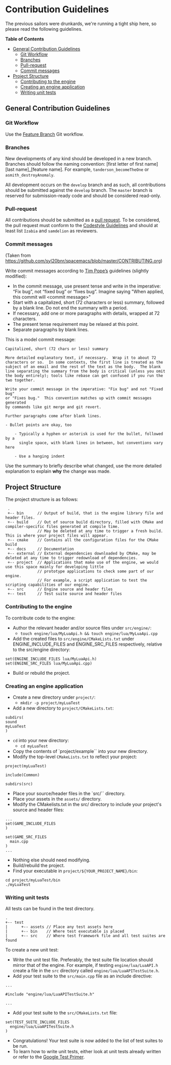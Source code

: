 # Contribution Guidelines

The previous sailors were drunkards, we're running a tight ship here, so please
read the following guidelines.

<!-- markdown-toc start - Don't edit this section. Run M-x markdown-toc-generate-toc again -->
**Table of Contents**

  - [General Contribution Guidelines](#general-contribution-guidelines)
      - [Git Workflow](#git-workflow)
      - [Branches](#branches)
      - [Pull-request](#pull-request)
      - [Commit messages](#commit-messages)
  - [Project Structure](#project-structure)
      - [Contributing to the engine](#contributing-to-the-engine)
      - [Creating an engine application](#creating-an-engine-application)
      - [Writing unit tests](#writing-unit-tests)

<!-- markdown-toc end -->


## General Contribution Guidelines

### Git Workflow
Use the [Feature Branch](https://www.atlassian.com/git/tutorials/comparing-workflows/feature-branch-workflow) Git workflow.

### Branches

New developments of any kind should be developed in a new branch. Branches should
follow the naming convention: [first letter of first name][last name]_[feature name]. 
For example, ```tanderson_becomeTheOne``` or ```asmith_destroyAnomaly```.

All development occurs on the ```develop``` branch and as such, all contributions
should be submitted against the ```develop``` branch. The ```master``` branch is
reserved for submission-ready code and should be considered read-only.

### Pull-request

All contributions should be submitted as a [pull request](https://yangsu.github.io/pull-request-tutorial/). To be considered, the
pull request must conform to the [Codestyle Guidelines](https://github.com/Izabia/DrunkenSailorEngine/blob/master/docs/CODESTYLE.md) and should at least list
``Izabia`` and ``samdelion`` as reviewers.

### Commit messages

(Taken from https://github.com/syl20bnr/spacemacs/blob/master/CONTRIBUTING.org)

Write commit messages according to [Tim Pope’s](http://tbaggery.com/2008/04/19/a-note-about-git-commit-messages.html) guidelines (slightly modified):

* In the commit message, use present tense and write in the imperative: “Fix bug”, not “fixed bug” or 
“fixes bug”. Imagine saying "When applied, this commit will \<commit message\>"
* Start with a capitalized, short (72 characters or less) summary, followed by a blank line.
  Do not end the summary with a period.
* If necessary, add one or more paragraphs with details, wrapped at 72 characters.
* The present tense requirement may be relaxed at this point.
* Separate paragraphs by blank lines.

This is a model commit message:

```
Capitalized, short (72 chars or less) summary

More detailed explanatory text, if necessary.  Wrap it to about 72
characters or so.  In some contexts, the first line is treated as the
subject of an email and the rest of the text as the body.  The blank
line separating the summary from the body is critical (unless you omit
the body entirely); tools like rebase can get confused if you run the
two together.

Write your commit message in the imperative: "Fix bug" and not "Fixed bug"
or "Fixes bug."  This convention matches up with commit messages generated
by commands like git merge and git revert.

Further paragraphs come after blank lines.

- Bullet points are okay, too

    - Typically a hyphen or asterisk is used for the bullet, followed by a
      single space, with blank lines in between, but conventions vary here

    - Use a hanging indent 
```

Use the summary to briefly describe what changed, use the more detailed explanation to explain **why** the change was made.

## Project Structure 

The project structure is as follows:
```
 .
 +-- bin      // Output of build, that is the engine library file and header files.
 +-- build    // Out of source build directory, filled with CMake and compiler-specific files generated at compile time. 
              // May be deleted at any time to trigger a fresh build. This is where your project files will appear.
 +-- cmake    // Contains all the configuration files for the CMake build
 +-- docs     // Documentation
 +-- external // External dependencies downloaded by CMake, may be deleted at any time to trigger redownload of dependencies.
 +-- project  // Applications that make use of the engine, we would use this space mainly for developing little 
              // prototype applications to check some part of our engine. 
              // For example, a script application to test the scripting capabilities of our engine.
 +-- src      // Engine source and header files
 +-- test     // Test suite source and header files
```

### Contributing to the engine
 
To contribute code to the engine:
 
- Author the relevant header and/or source files under `src/engine/`:
    - `touch engine/lua/MyLuaApi.h && touch engine/lua/MyLuaApi.cpp`
- Add the created files to `src/engine/CMakeLists.txt` under ENGINE_INCLUDE_FILES and ENGINE_SRC_FILES respectively, relative to the src/engine directory:
```
set(ENGINE_INCLUDE_FILES lua/MyLuaApi.h) 
set(ENGINE_SRC_FILES lua/MyLuaApi.cpp) 
``` 
- Build or rebuild the project.

### Creating an engine application

- Create a new directory under `project/`:
  - `mkdir -p project/myLuaTest`
- Add a new directory to `project/CMakeLists.txt`:
```
subdirs(
sound
myLuaTest
)
```
- `cd` into your new directory:
  - `cd myLuaTest`
- Copy the contents of `project/example`` into your new directory.
- Modify the top-level `CMakeLists.txt` to reflect your project:
```
project(myLuaTest)

include(Common)

subdirs(src)
```
- Place your source/header files in the `src/`` directory.
- Place your assets in the `assets/` directory.
- Modify the CMakelists.txt in the src/ directory to include your project's
source and header files:
```
...
set(GAME_INCLUDE_FILES
)

set(GAME_SRC_FILES
  main.cpp
)
...
```

- Nothing else should need modifying.
- Build/rebuild the project.
- Find your executable in `project/${YOUR_PROJECT_NAME}/bin`:
```
cd project/myLuaTest/bin
./myLuaTest
```

### Writing unit tests

All tests can be found in the test directory.

```
.
+-- test
|      +-- assets // Place any test assets here
|      +-- bin    // Where test executable is placed
|      +-- src    // Where test framework file and all test suites are found
```

To create a new unit test:

- Write the unit test file. Preferably, the test suite file location should mirror
that of the engine. For example, if testing `engine/lua/LuaAPI.h` create a file
in the `src` directory called `engine/lua/LuaAPITestSuite.h`.
- Add your test suite to the `src/main.cpp` file as an include directive:
```
...

#include "engine/lua/LuaAPITestSuite.h"

...
```
- Add your test suite to the `src/CMakeLists.txt` file:
```
set(TEST_SUITE_INCLUDE_FILES
  engine/lua/LuaAPITestSuite.h
)
```
- Congratulations! Your test suite is now added to the list of test suites to be run.
- To learn how to write unit tests, either look at unit tests already written or refer to the [Google Test Primer](https://github.com/google/googletest/blob/master/googletest/docs/Primer.md).
